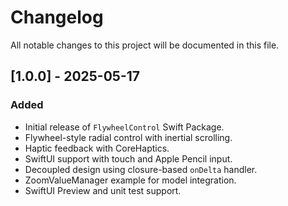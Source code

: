 # Changelog

All notable changes to this project will be documented in this file.

## [1.0.0] - 2025-05-17
### Added
- Initial release of `FlywheelControl` Swift Package.
- Flywheel-style radial control with inertial scrolling.
- Haptic feedback with CoreHaptics.
- SwiftUI support with touch and Apple Pencil input.
- Decoupled design using closure-based `onDelta` handler.
- ZoomValueManager example for model integration.
- SwiftUI Preview and unit test support.
